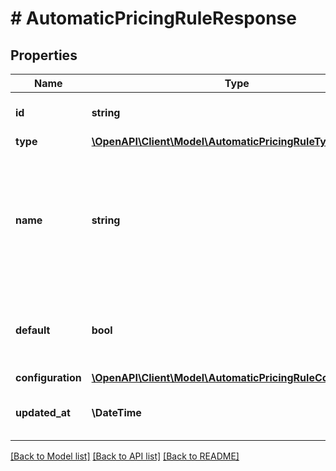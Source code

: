 # # AutomaticPricingRuleResponse

## Properties

Name | Type | Description | Notes
------------ | ------------- | ------------- | -------------
**id** | **string** | Identifier of a automatic pricing rule. |
**type** | [**\OpenAPI\Client\Model\AutomaticPricingRuleType**](AutomaticPricingRuleType.md) |  |
**name** | **string** | The rule name. Default rule names are automatically translated based on the value provided in the the \&quot;Accept-Language\&quot; header. |
**default** | **bool** | Indicates whether a rule is default (true) or created by merchant (false). |
**configuration** | [**\OpenAPI\Client\Model\AutomaticPricingRuleConfiguration**](AutomaticPricingRuleConfiguration.md) |  | [optional]
**updated_at** | **\DateTime** | The date the rule was last modified in ISO 8601 format. |

[[Back to Model list]](../../README.md#models) [[Back to API list]](../../README.md#endpoints) [[Back to README]](../../README.md)

